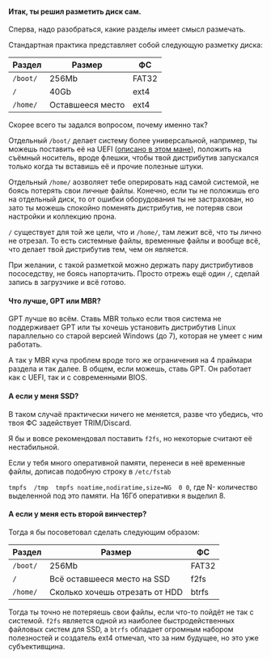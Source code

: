 #### Итак, ты решил разметить диск сам.

Сперва, надо разобраться, какие разделы имеет смысл размечать.

Стандартная практика представляет собой следующую разметку диска:

| Раздел        | Размер        | ФС          |
| ------------- | ------------- | ----------- |
| `/boot/`  | 256Mb  | FAT32
| `/`  | 40Gb  | ext4
| `/home/`  | Оставшееся место  | ext4

Скорее всего ты задался вопросом, почему именно так?

Отдельный `/boot/` делает систему более универсальной, например, ты можешь поставить её на UEFI ([описано в этом мане](https://github.com/for2ch/Linux-F.A.Q/blob/master/resources/documets/%D0%98%D0%BD%D1%81%D1%82%D1%80%D1%83%D0%BA%D1%86%D0%B8%D1%8F%20%D0%BF%D0%BE%20%D1%83%D1%81%D1%82%D0%B0%D0%BD%D0%BE%D0%B2%D0%BA%D0%B5%20%D1%81%20EFI.md)), положить на съёмный носитель, вроде флешки, чтобы твой дистрибутив запускался только когда ты вставишь её и прочие полезные штуки.

Отдельный `/home/` аозволяет тебе оперировать над самой системой, не боясь потерять свои личные файлы. Конечно, если ты не положишь его на отдельный диск, то от ошибки оборудования ты не застрахован, но зато ты можешь спокойно поменять дистрибутив, не потеряв свои настройки и коллекцию прона.

`/` существует для той же цели, что и `/home/`, там лежит всё, что ты лично не отрезал. То есть системные файлы, временные файлы и вообще всё, что делает твой дистрибутив тем, чем он является.

При желании, с такой разметкой можно держать пару дистрибутивов пососедству, не боясь напортачить. Просто отрежь ещё один `/`, сделай запись в загрузчике и всё готово.

#### Что лучше, GPT или MBR?

GPT лучше во всём. Ставь MBR только если твоя система не поддерживает GPT или ты хочешь установить дистрибутив Linux параллельно со старой версией Windows (до 7), которая не умеет с ним работать.

А так у MBR куча проблем вроде того же ограничения на 4 праймари раздела и так далее. В общем, если можешь, ставь GPT. Он работает как с UEFI, так и с современными BIOS.

#### А если у меня SSD?

В таком случаё практически ничего не меняется, разве что убедись, что твоя ФС задействует TRIM/Discard.

Я бы и вовсе рекомендовал поставить `f2fs`, но некоторые считают её нестабильной.

Если у тебя много оперативной памяти, перенеси в неё временные файлы, дописав подобную строку в `/etc/fstab`

`tmpfs  /tmp  tmpfs noatime,nodiratime,size=NG  0 0`, где N- количество выделенной под это памяти. На 16Гб оперативки я выделил 8.

#### А если у меня есть второй винчестер?

Тогда я бы посоветовал сделать следующим образом:

| Раздел        | Размер        | ФС          |
| ------------- | ------------- | ----------- |
| `/boot/`  | 256Mb  | FAT32
| `/`  | Всё оставшееся место на SSD  | f2fs
| `/home/`  | Сколько хочешь отрезать от HDD  | btrfs

Тогда ты точно не потеряешь свои файлы, если что-то пойдёт не так с системой. `f2fs` является одной из наиболее быстродейственных файловых систем для SSD, а `btrfs` обладает огромным набором полезностей и создатель ext4 отмечал, что за ним будущее, но это уже субъективщина.
